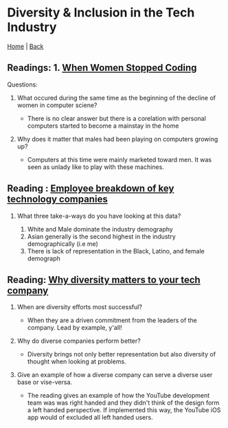 # Diversity & Inclusion in the Tech Industry


[Home](/README.md) | [Back](/301-main/301TableofContents.md)

## Readings: 1.  [When Women Stopped Coding](https://www.npr.org/sections/money/2014/10/21/357629765/when-women-stopped-coding)

Questions: 

1. What occured during the same time as the beginning of the decline of women in computer sciene?

    <ul>
      <li>There is no clear answer but there is a corelation with personal computers started to become a mainstay in the home</li>
    </ul>

1. Why does it matter that males had been playing on computers growing up?


    <ul>
      <li>Computers at this time were mainly marketed toward men. It was seen as unlady like to play with these machines.</li>
    </ul>

## Reading : [Employee breakdown of key technology companies](https://informationisbeautiful.net/visualizations/diversity-in-tech/)

1. What three take-a-ways do you have looking at this data?


    <ol>
      <li>White and Male dominate the industry demography </li>
      <li>Asian generally is the second highest in the industry demographically (i.e me)  </li>
      <li>There is lack of representation in the Black, Latino, and female demograph </li>
    </ol>

## Reading: [Why diversity matters to your tech company](https://www.usatoday.com/story/tech/columnist/2015/07/21/why-diversity-matters-your-tech-company/30419871/)

1. When are diversity efforts most successful?

    <ul>
      <li>When they are a driven commitment from the leaders of the company. Lead by example, y'all! </li>
    </ul>

1. Why do diverse companies perform better?


    <ul>
      <li>Diversity brings not only better representation but also diversity of thought when looking at problems. </li>
    </ul>

1. Give an example of how a diverse company can serve a diverse user base or vise-versa.


    <ul>
      <li>The reading gives an example of how the YouTube development team was was right handed and they didn't think of the design form a left handed perspective. If implemented this way, the YouTube iOS app would of excluded all left handed users.</li>
    </ul>
